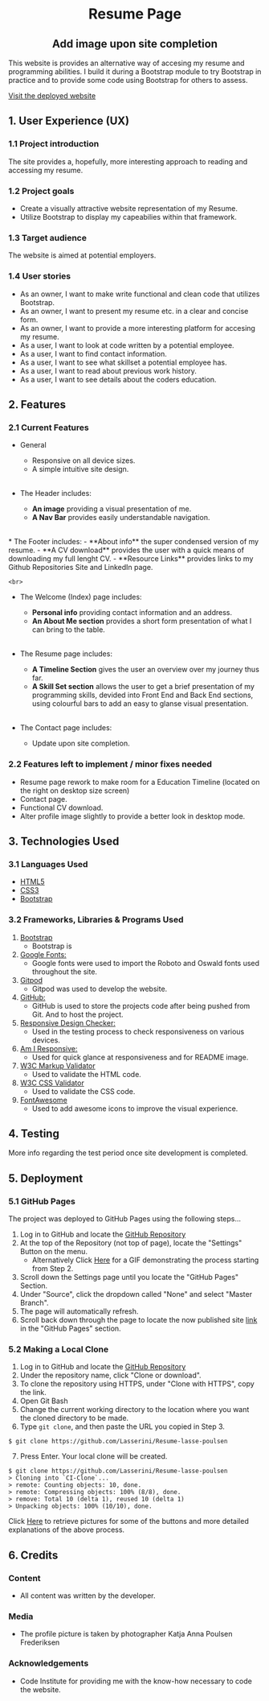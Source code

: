 <h1 align="center">Resume Page</h1>

<h2 align="center">Add image upon site completion</h2>

This website is provides an alternative way of accesing my resume and programming abilities. I build it during a Bootstrap module to try Bootstrap in practice and to provide some code using Bootstrap for others to assess.

[Visit the deployed website](https://lasserini.github.io/Resume-lasse-poulsen/)

## 1. User Experience (UX)

### 1.1 Project introduction
The site provides a, hopefully, more interesting approach to reading and accessing my resume.

### 1.2 Project goals
- Create a visually attractive website representation of my Resume.
- Utilize Bootstrap to display my capeabilies within that framework.

### 1.3 Target audience
The website is aimed at potential employers.

### 1.4 User stories
- As an owner, I want to make write functional and clean code that utilizes Bootstrap.
- As an owner, I want to present my resume etc. in a clear and concise form.
- As an owner, I want to provide a more interesting platform for accesing my resume.
- As a user, I want to look at code written by a potential employee.
- As a user, I want to find contact information.
- As a user, I want to see what skillset a potential employee has.
- As a user, I want to read about previous work history.
- As a user, I want to see details about the coders education.

## 2. Features
### 2.1 Current Features
*   General   
    - Responsive on all device sizes.
    - A simple intuitive site design.
    
    <br>
*   The Header includes:
    - **An image** providing a visual presentation of me.
    - **A Nav Bar** provides easily understandable navigation.

   <br>
*   The Footer includes:
    - **About info** the super condensed version of my resume.
    - **A CV download** provides the user with a quick means of downloading my full lenght CV.
    - **Resource Links** provides links to my Github Repositories Site and LinkedIn page.

    <br>
*   The Welcome (Index) page includes:
    - **Personal info** providing contact information and an address.
    - **An About Me section** provides a short form presentation of what I can bring to the table.

    <br>
*   The Resume page includes:
    - **A Timeline Section** gives the user an overview over my journey thus far.
    - **A Skill Set section** allows the user to get a brief presentation of my programming skills, devided into Front End and Back End sections, using colourful bars to add an easy to glanse visual presentation.

    <br>
*   The Contact page includes:
    - Update upon site completion.


### 2.2 Features left to implement / minor fixes needed
- Resume page rework to make room for a Education Timeline (located on the right on desktop size screen)
- Contact page.
- Functional CV download.
- Alter profile image slightly to provide a better look in desktop mode.

## 3. Technologies Used

### 3.1 Languages Used

-   [HTML5](https://en.wikipedia.org/wiki/HTML5)
-   [CSS3](https://en.wikipedia.org/wiki/Cascading_Style_Sheets)
-   [Bootstrap](https://en.wikipedia.org/wiki/Bootstrap_(front-end_framework))

### 3.2 Frameworks, Libraries & Programs Used

1. [Bootstrap](https://en.wikipedia.org/wiki/Bootstrap_(front-end_framework))
    - Bootstrap is
1. [Google Fonts:](https://fonts.google.com/)
    - Google fonts were used to import the Roboto and Oswald fonts used throughout the site.
1. [Gitpod](https://gitpod.io/)
    - Gitpod was used to develop the website.
1. [GitHub:](https://github.com/)
    - GitHub is used to store the projects code after being pushed from Git. And to host the project.
1. [Responsive Design Checker:](https://www.responsivedesignchecker.com/)
    - Used in the testing process to check responsiveness on various devices.
1. [Am I Responsive:](http://ami.responsivedesign.is/)
    - Used for quick glance at responsiveness and for README image.
1. [W3C Markup Validator](https://validator.w3.org/#validate_by_input)
    - Used to validate the HTML code.
1. [W3C CSS Validator](https://jigsaw.w3.org/css-validator/#validate_by_input)
    - Used to validate the CSS code.
1. [FontAwesome](https://fontawesome.com/)
    - Used to add awesome icons to improve the visual experience.

## 4. Testing
More info regarding the test period once site development is completed.

## 5. Deployment

### 5.1 GitHub Pages

The project was deployed to GitHub Pages using the following steps...

1. Log in to GitHub and locate the [GitHub Repository](https://github.com/)
2. At the top of the Repository (not top of page), locate the "Settings" Button on the menu.
    - Alternatively Click [Here](https://raw.githubusercontent.com/) for a GIF demonstrating the process starting from Step 2.
3. Scroll down the Settings page until you locate the "GitHub Pages" Section.
4. Under "Source", click the dropdown called "None" and select "Master Branch".
5. The page will automatically refresh.
6. Scroll back down through the page to locate the now published site [link](https://github.com) in the "GitHub Pages" section.

### 5.2 Making a Local Clone

1. Log in to GitHub and locate the [GitHub Repository](https://github.com/)
2. Under the repository name, click "Clone or download".
3. To clone the repository using HTTPS, under "Clone with HTTPS", copy the link.
4. Open Git Bash
5. Change the current working directory to the location where you want the cloned directory to be made.
6. Type `git clone`, and then paste the URL you copied in Step 3.

```
$ git clone https://github.com/Lasserini/Resume-lasse-poulsen
```

7. Press Enter. Your local clone will be created.

```
$ git clone https://github.com/Lasserini/Resume-lasse-poulsen
> Cloning into `CI-Clone`...
> remote: Counting objects: 10, done.
> remote: Compressing objects: 100% (8/8), done.
> remove: Total 10 (delta 1), reused 10 (delta 1)
> Unpacking objects: 100% (10/10), done.
```

Click [Here](https://help.github.com/en/github/creating-cloning-and-archiving-repositories/cloning-a-repository#cloning-a-repository-to-github-desktop) to retrieve pictures for some of the buttons and more detailed explanations of the above process.

## 6. Credits

### Content

-   All content was written by the developer.

### Media
-   The profile picture is taken by photographer Katja Anna Poulsen Frederiksen


### Acknowledgements

- Code Institute for providing me with the know-how necessary to code the website.